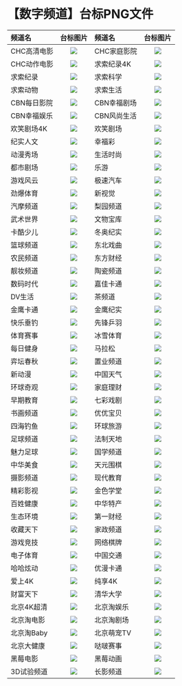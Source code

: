 # 【数字频道】台标PNG文件
|频道名|台标图片|频道名|台标图片|
|:---|:---:|:---|:---:|
|CHC高清电影|<img src="https://raw.githubusercontent.com/wanglindl/TVlogo/main/img/CHC1.png">|CHC家庭影院|<img src="https://raw.githubusercontent.com/wanglindl/TVlogo/main/img/CHC2.png">|
|CHC动作电影|<img src="https://raw.githubusercontent.com/wanglindl/TVlogo/main/img/CHC3.png">|求索纪录4K|<img src="https://raw.githubusercontent.com/wanglindl/TVlogo/main/img/Qiusuo5.png">|
|求索纪录|<img src="https://raw.githubusercontent.com/wanglindl/TVlogo/main/img/Qiusuo1.png">|求索科学|<img src="https://raw.githubusercontent.com/wanglindl/TVlogo/main/img/Qiusuo2.png">|
|求索动物|<img src="https://raw.githubusercontent.com/wanglindl/TVlogo/main/img/Qiusuo3.png">|求索生活|<img src="https://raw.githubusercontent.com/wanglindl/TVlogo/main/img/Qiusuo4.png">|
|CBN每日影院|<img src="https://raw.githubusercontent.com/wanglindl/TVlogo/main/img/CBN1.png">|CBN幸福剧场|<img src="https://raw.githubusercontent.com/wanglindl/TVlogo/main/img/CBN2.png">|
|CBN幸福娱乐|<img src="https://raw.githubusercontent.com/wanglindl/TVlogo/main/img/CBN3.png">|CBN风尚生活|<img src="https://raw.githubusercontent.com/wanglindl/TVlogo/main/img/CBN4.png">|
|欢笑剧场4K|<img src="https://raw.githubusercontent.com/wanglindl/TVlogo/main/img/hxjc4k.png">|欢笑剧场|<img src="https://raw.githubusercontent.com/wanglindl/TVlogo/main/img/hxjchd.png">|
|纪实人文|<img src="https://raw.githubusercontent.com/wanglindl/TVlogo/main/img/jsrw.png">|幸福彩|<img src="https://raw.githubusercontent.com/wanglindl/TVlogo/main/img/xfc.png">|
|动漫秀场|<img src="https://raw.githubusercontent.com/wanglindl/TVlogo/main/img/dmxc.png">|生活时尚|<img src="https://raw.githubusercontent.com/wanglindl/TVlogo/main/img/shss.png">|
|都市剧场|<img src="https://raw.githubusercontent.com/wanglindl/TVlogo/main/img/dsjc.png">|乐游|<img src="https://raw.githubusercontent.com/wanglindl/TVlogo/main/img/leyou.png">|
|游戏风云|<img src="https://raw.githubusercontent.com/wanglindl/TVlogo/main/img/yxfy.png">|极速汽车|<img src="https://raw.githubusercontent.com/wanglindl/TVlogo/main/img/jsqc.png">|
|劲爆体育|<img src="https://raw.githubusercontent.com/wanglindl/TVlogo/main/img/jbty.png">|新视觉|<img src="https://raw.githubusercontent.com/wanglindl/TVlogo/main/img/xsj.png">|
|汽摩频道|<img src="https://raw.githubusercontent.com/wanglindl/TVlogo/main/img/qmpd.png">|梨园频道|<img src="https://raw.githubusercontent.com/wanglindl/TVlogo/main/img/lypd.png">|
|武术世界|<img src="https://raw.githubusercontent.com/wanglindl/TVlogo/main/img/wssj.png">|文物宝库|<img src="https://raw.githubusercontent.com/wanglindl/TVlogo/main/img/wwbk.png">|
|卡酷少儿|<img src="https://raw.githubusercontent.com/wanglindl/TVlogo/main/img/kakushaoer.png">|冬奥纪实|<img src="https://raw.githubusercontent.com/wanglindl/TVlogo/main/img/dajs.png">|
|篮球频道|<img src="https://raw.githubusercontent.com/wanglindl/TVlogo/main/img/lqpd.png">|东北戏曲|<img src="https://raw.githubusercontent.com/wanglindl/TVlogo/main/img/dbxq.png">|
|农民频道|<img src="https://raw.githubusercontent.com/wanglindl/TVlogo/main/img/nmpd.png">|东方财经|<img src="https://raw.githubusercontent.com/wanglindl/TVlogo/main/img/dfcj.png">|
|靓妆频道|<img src="https://raw.githubusercontent.com/wanglindl/TVlogo/main/img/liangzhuang.png">|陶瓷频道|<img src="https://raw.githubusercontent.com/wanglindl/TVlogo/main/img/tcpd.png">|
|数码时代|<img src="https://raw.githubusercontent.com/wanglindl/TVlogo/main/img/smsd.png">|嘉佳卡通|<img src="https://raw.githubusercontent.com/wanglindl/TVlogo/main/img/jjkt.png">|
|DV生活|<img src="https://raw.githubusercontent.com/wanglindl/TVlogo/main/img/dvsh.png">|茶频道|<img src="https://raw.githubusercontent.com/wanglindl/TVlogo/main/img/chapd.png">|
|金鹰卡通|<img src="https://raw.githubusercontent.com/wanglindl/TVlogo/main/img/jykt.png">|金鹰纪实|<img src="https://raw.githubusercontent.com/wanglindl/TVlogo/main/img/jyjs.png">|
|快乐垂钓|<img src="https://raw.githubusercontent.com/wanglindl/TVlogo/main/img/klcd.png">|先锋乒羽|<img src="https://raw.githubusercontent.com/wanglindl/TVlogo/main/img/xfpy.png">|
|体育赛事|<img src="https://raw.githubusercontent.com/wanglindl/TVlogo/main/img/tyss.png">|冰雪体育|<img src="https://raw.githubusercontent.com/wanglindl/TVlogo/main/img/bxty.png">|
|每日健身|<img src="https://raw.githubusercontent.com/wanglindl/TVlogo/main/img/mrjs.png">|马拉松|<img src="https://raw.githubusercontent.com/wanglindl/TVlogo/main/img/malasong.png">|
|弈坛春秋|<img src="https://raw.githubusercontent.com/wanglindl/TVlogo/main/img/ytcq.png">|置业频道|<img src="https://raw.githubusercontent.com/wanglindl/TVlogo/main/img/zypd.png">|
|新动漫|<img src="https://raw.githubusercontent.com/wanglindl/TVlogo/main/img/xindm.png">|中国天气|<img src="https://raw.githubusercontent.com/wanglindl/TVlogo/main/img/zgtq.png">|
|环球奇观|<img src="https://raw.githubusercontent.com/wanglindl/TVlogo/main/img/hyqg.png">|家庭理财|<img src="https://raw.githubusercontent.com/wanglindl/TVlogo/main/img/jtlc.png">|
|早期教育|<img src="https://raw.githubusercontent.com/wanglindl/TVlogo/main/img/zqjy.png">|七彩戏剧|<img src="https://raw.githubusercontent.com/wanglindl/TVlogo/main/img/qcxj.png">|
|书画频道|<img src="https://raw.githubusercontent.com/wanglindl/TVlogo/main/img/shpd.png">|优优宝贝|<img src="https://raw.githubusercontent.com/wanglindl/TVlogo/main/img/yybb.png">|
|四海钓鱼|<img src="https://raw.githubusercontent.com/wanglindl/TVlogo/main/img/shdy.png">|环球旅游|<img src="https://raw.githubusercontent.com/wanglindl/TVlogo/main/img/hqly.png">|
|足球频道|<img src="https://raw.githubusercontent.com/wanglindl/TVlogo/main/img/zqpd.png">|法制天地|<img src="https://raw.githubusercontent.com/wanglindl/TVlogo/main/img/fztd.png">|
|魅力足球|<img src="https://raw.githubusercontent.com/wanglindl/TVlogo/main/img/mlzq.png">|国学频道|<img src="https://raw.githubusercontent.com/wanglindl/TVlogo/main/img/gxpd.png">|
|中华美食|<img src="https://raw.githubusercontent.com/wanglindl/TVlogo/main/img/zhms.png">|天元围棋|<img src="https://raw.githubusercontent.com/wanglindl/TVlogo/main/img/tywq.png">|
|摄影频道|<img src="https://raw.githubusercontent.com/wanglindl/TVlogo/main/img/sypd.png">|现代教育|<img src="https://raw.githubusercontent.com/wanglindl/TVlogo/main/img/xdjy.png">|
|精彩影视|<img src="https://raw.githubusercontent.com/wanglindl/TVlogo/main/img/jcys.png">|金色学堂|<img src="https://raw.githubusercontent.com/wanglindl/TVlogo/main/img/jsxt.png">|
|百姓健康|<img src="https://raw.githubusercontent.com/wanglindl/TVlogo/main/img/bxjk.png">|中华特产|<img src="https://raw.githubusercontent.com/wanglindl/TVlogo/main/img/zhtc.png">|
|生态环境|<img src="https://raw.githubusercontent.com/wanglindl/TVlogo/main/img/sthj.png">|第一财经|<img src="https://raw.githubusercontent.com/wanglindl/TVlogo/main/img/dycj.png">|
|收藏天下|<img src="https://raw.githubusercontent.com/wanglindl/TVlogo/main/img/sctx.png">|家政频道|<img src="https://raw.githubusercontent.com/wanglindl/TVlogo/main/img/jzpd.png">|
|游戏竞技|<img src="https://raw.githubusercontent.com/wanglindl/TVlogo/main/img/yxjj.png">|网络棋牌|<img src="https://raw.githubusercontent.com/wanglindl/TVlogo/main/img/wlqp.png">|
|电子体育|<img src="https://raw.githubusercontent.com/wanglindl/TVlogo/main/img/dzty.png">|中国交通|<img src="https://raw.githubusercontent.com/wanglindl/TVlogo/main/img/zgjt.png">|
|哈哈炫动|<img src="https://raw.githubusercontent.com/wanglindl/TVlogo/main/img/hhxd.png">|优漫卡通|<img src="https://raw.githubusercontent.com/wanglindl/TVlogo/main/img/ymkt.png">|
|爱上4K|<img src="https://raw.githubusercontent.com/wanglindl/TVlogo/main/img/ah4k.png">|纯享4K|<img src="https://raw.githubusercontent.com/wanglindl/TVlogo/main/img/cx4k.png">|
|财富天下|<img src="https://raw.githubusercontent.com/wanglindl/TVlogo/main/img/cftx.png">|清华大学|<img src="https://raw.githubusercontent.com/wanglindl/TVlogo/main/img/qhdx.png">|
|北京4K超清|<img src="https://raw.githubusercontent.com/wanglindl/TVlogo/main/img/bj4kcq.png">|北京淘娱乐|<img src="https://raw.githubusercontent.com/wanglindl/TVlogo/main/img/bjtyl.png">|
|北京淘电影|<img src="https://raw.githubusercontent.com/wanglindl/TVlogo/main/img/bjtdy.png">|北京淘剧场|<img src="https://raw.githubusercontent.com/wanglindl/TVlogo/main/img/bjtjc.png">|
|北京淘Baby|<img src="https://raw.githubusercontent.com/wanglindl/TVlogo/main/img/bjtbb.png">|北京萌宠TV|<img src="https://raw.githubusercontent.com/wanglindl/TVlogo/main/img/bjmctv.png">|
|北京大健康|<img src="https://raw.githubusercontent.com/wanglindl/TVlogo/main/img/bjdjk.png">|哒啵赛事|<img src="https://raw.githubusercontent.com/wanglindl/TVlogo/main/img/dbss.png">|
|黑莓电影|<img src="https://raw.githubusercontent.com/wanglindl/TVlogo/main/img/hmdy.png">|黑莓动画|<img src="https://raw.githubusercontent.com/wanglindl/TVlogo/main/img/hmdh.png">|
|3D试验频道|<img src="https://raw.githubusercontent.com/wanglindl/TVlogo/main/img/sz3dsypd.png">|长影频道|<img src="https://raw.githubusercontent.com/wanglindl/TVlogo/main/img/cypd.png">|
